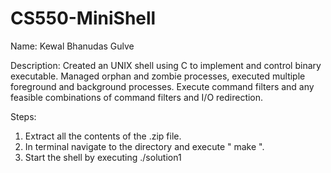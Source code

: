 # CS550-MiniShell

Name: Kewal Bhanudas Gulve

Description:
Created an UNIX shell using C to implement and control binary executable. Managed orphan and zombie processes, executed multiple foreground and background processes. Execute command filters and any feasible combinations of command filters and I/O redirection.

Steps:
1. Extract all the contents of the .zip file.
2. In terminal navigate to the directory and execute " make ".
3. Start the shell by executing ./solution1
